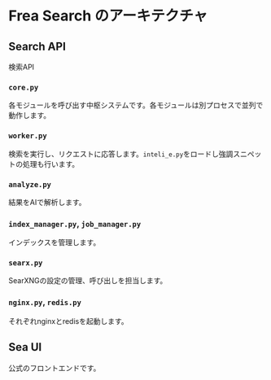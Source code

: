 # Frea Search のアーキテクチャ

## Search API
検索API

### `core.py`
各モジュールを呼び出す中枢システムです。各モジュールは別プロセスで並列で動作します。

### `worker.py`
検索を実行し、リクエストに応答します。`inteli_e.py`をロードし強調スニペットの処理も行います。

### `analyze.py`
結果をAIで解析します。

### `index_manager.py`, `job_manager.py`
インデックスを管理します。

### `searx.py`
SearXNGの設定の管理、呼び出しを担当します。

### `nginx.py`, `redis.py`
それぞれnginxとredisを起動します。

## Sea UI
公式のフロントエンドです。


